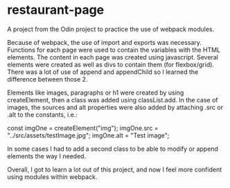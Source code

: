 # restaurant-page
A project from the Odin project to practice the use of webpack modules.

Because of webpack, the use of import and exports was necessary. Functions for each page were used to contain the variables with the HTML elements. The content in each page was created using javascript. Several elements were created as well as divs to contain them (for flexbox/grid). There was a lot of use of append and appendChild so I learned the difference between those 2.

Elements like images, paragraphs or h1 were created by using createElement, then a class was added using classList.add. In the case of images, the sources and alt properties were also added by attaching .src or .alt to the constants, i.e.: 

const imgOne = createElement("img");
imgOne.src = "../src/assets/testImage.jpg";
imgOne.alt = "Test image";

In some cases I had to add a second class to be able to modify or append elements the way I needed.

Overall, I got to learn a lot out of this project, and now I feel more confident using modules within webpack.
